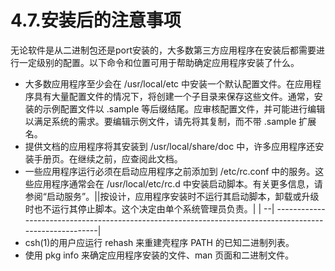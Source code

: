 # 4.7.安装后的注意事项

无论软件是从二进制包还是port安装的，大多数第三方应用程序在安装后都需要进行一定级别的配置。以下命令和位置可用于帮助确定应用程序安装了什么。

* 大多数应用程序至少会在 /usr/local/etc 中安装一个默认配置文件。在应用程序具有大量配置文件的情况下，将创建一个子目录来保存这些文件。通常，安装的示例配置文件以 .sample 等后缀结尾。应审核配置文件，并可能进行编辑以满足系统的需求。要编辑示例文件，请先将其复制，而不带 .sample 扩展名。
* 提供文档的应用程序将其安装到 /usr/local/share/doc 中，许多应用程序还安装手册页。在继续之前，应查阅此文档。
* 一些应用程序运行必须在启动应用程序之前添加到 /etc/rc.conf 中的服务。这些应用程序通常会在 /usr/local/etc/rc.d 中安装启动脚本。有关更多信息，请参阅“启动服务”。||按设计，应用程序安装时不运行其启动脚本，卸载或升级时也不运行其停止脚本。这个决定由单个系统管理员负责。|
  | --| --------------------------------------------------------------------------------------------------------|
* csh(1)的用户应运行 rehash 来重建壳程序 PATH 的已知二进制列表。
* 使用 pkg info 来确定应用程序安装的文件、man 页面和二进制文件。
